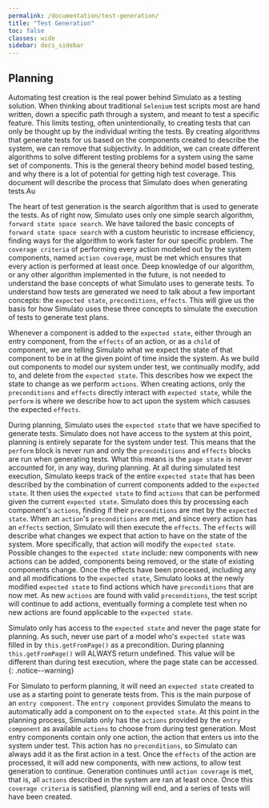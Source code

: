 ```yaml
---
permalink: /documentation/test-generation/
title: "Test Generation"
toc: false
classes: wide
sidebar: docs_sidebar
---
```


## Planning

Automating test creation is the real power behind Simulato as a testing solution. When thinking about traditional `Selenium` test scripts most are hand written, down a specific path through a system, and meant to test a specific feature. This limits testing, often unintentionally, to creating tests that can only be thought up by the individual writing the tests. By creating algorithms that generate tests for us based on the components created to describe the system, we can remove that subjectivity. In addition, we can create different algorithms to solve different testing problems for a system using the same set of components. This is the general theory behind model based testing, and why there is a lot of potential for getting high test coverage.  This document will describe the process that Simulato does when generating tests.Au

The heart of test generation is the search algorithm that is used to generate the tests. As of right now, Simulato uses only one simple search algorithm, `forward state space search`.  We have tailored the basic concepts of `forward state space search` with a custom heuristic to increase efficiency, finding ways for the algorithm to work faster for our specific problem. The `coverage criteria` of performing every action modeled out by the system components, named `action coverage`, must be met which ensures that every action is performed at least once.  Deep knowledge of our algorithm, or any other algorithm implemented in the future, is not needed to understand the base concepts of what Simulato uses to generate tests.  To understand how tests are generated we need to talk about a few important concepts: the `expected state`, `preconditions`, `effects`. This will give us the basis for how Simulato uses these three concepts to simulate the execution of tests to generate test plans.

Whenever a component is added to the `expected state`, either through an entry component, from the `effects` of an action, or as a `child` of component, we are telling Simulato what we expect the state of that component to be in at the given point of time inside the system. As we build out components to model our system under test, we continually modify, add to, and delete from the `expected state`. This describes how we expect the state to change as we perform `actions`.  When creating actions, only the `preconditions` and `effects` directly interact with `expected state`, while the `perform` is where we describe how to act upon the system which casuses the expected `effects`.  

During planning, Simulato uses the `expected state` that we have specified to generate tests. Simulato does not have access to the system at this point, planning is entirely separate for the system under test. This means that the `perform` block is never run and only the `preconditions` and `effects` blocks are run when generating tests. What this means is the `page state` is never accounted for, in any way, during planning. At all during simulated test execution, Simulato keeps track of the entire `expected state` that has been described by the combination of current components added to the `expected state`. It then uses the `expected state` to find `actions` that can be performed given the current `expected state`. Simulato does this by processing each component's `actions`, finding if their `preconditions` are met by the `expected state`. When an `action`'s `preconditions` are met, and since every action has an `effects` section, Simulato will then execute the `effects`. The `effects` will describe what changes we expect that action to have on the state of the system. More specifically, that action will modify the `expected state`. Possible changes to the `expected state` include: new components with new actions can be added, components being removed, or the state of existing components change. Once the effects have been processed, including any and all modifications to the `expected state`, Simulato looks at the newly modified `expected state` to find actions which have `preconditions` that are now met. As new `actions` are found with valid `preconditions`, the test script will continue to add actions, eventually forming a complete test when no new actions are found applicable to the `expected state`.

Simulato only has access to the `expected state` and never the page state for planning. As such, never use part of a model who's `expected state` was filled in by `this.getFromPage()` as a precondition. During planning `this.getFromPage()` will ALWAYS return undefined. This value will be different than during test execution, where the page state can be accessed.
{: .notice--warning}

For Simulato to perform planning, it will need an `expected state` created to use as a starting point to generate tests from. This is the main purpose of an `entry component`.  The `entry component` provides Simulato the means to automatically add a component on to the `expected state`.  At this point in the planning process, Simulato only has the `actions` provided by the `entry component` as available `actions` to choose from during test generation. Most entry components contain only one action, the action that enters us into the system under test. This action has no `preconditions`, so Simulato can always add it as the first action in a test. Once the `effects` of the action are processed, it will add new components, with new actions, to allow test generation to continue. Generation continues until `action coverage` is met, that is, all `actions` described in the system are ran at least once. Once this `coverage criteria` is satisfied, planning will end, and a series of tests will have been created.
